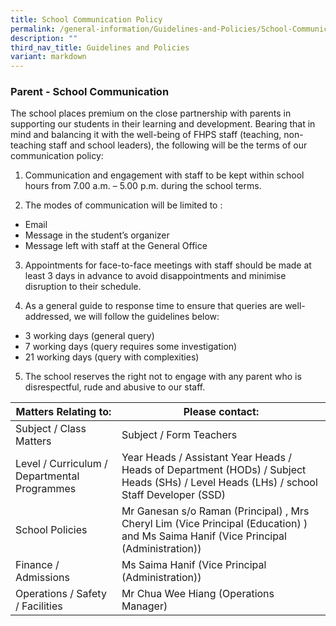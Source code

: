 ```yaml
---
title: School Communication Policy
permalink: /general-information/Guidelines-and-Policies/School-Communication-Policy/
description: ""
third_nav_title: Guidelines and Policies
variant: markdown
---
```

### Parent - School Communication

The school places premium on the close partnership with parents in supporting our students in their learning and development. Bearing that in mind and balancing it with the well-being of FHPS staff (teaching, non-teaching staff and school leaders), the following will be the terms of our communication policy:

  

1. Communication and engagement with staff to be kept within school hours from 7.00 a.m. – 5.00 p.m. during the school terms.

2. The modes of communication will be limited to :

*  Email
*  Message in the student’s organizer
*  Message left with staff at the General Office

3. Appointments for face-to-face meetings with staff should be made at least 3 days in advance to avoid disappointments and minimise disruption to their schedule.

4. As a general guide to response time to ensure that queries are well-addressed, we will follow the guidelines below:

*  3 working days (general query)
*  7 working days (query requires some investigation)
* 21 working days (query with complexities) 

5. The school reserves the right not to engage with any parent who is disrespectful, rude and abusive to our staff.
				
| Matters Relating to:                         | Please contact:                                                                                                                                                                                                              |
|----------------------------------------------|------------------------------------------------------------------------------------------------------------------------------------------------------------------------------------------------------------------------------|
| Subject / Class Matters                      | Subject / Form Teachers                                                                                                                                                                                                      |
| Level / Curriculum / Departmental Programmes | Year Heads / Assistant Year Heads / Heads of Department (HODs) / Subject Heads (SHs) / Level Heads (LHs) / school Staff Developer (SSD)                                                                                                                 |
| School Policies                              |                                           Mr Ganesan s/o Raman (Principal) ,             Mrs Cheryl Lim (Vice Principal (Education) ) and Ms Saima Hanif (Vice Principal (Administration))  |
| Finance / Admissions                      | Ms Saima Hanif (Vice Principal (Administration))|
| Operations / Safety / Facilities  | Mr Chua Wee Hiang (Operations Manager)                                                                                                                                                                                                            |